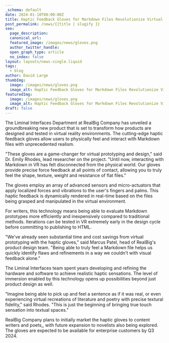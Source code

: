 ```yaml
---
_schema: default
date: 2024-01-18T00:00:00Z
title: Haptic Feedback Gloves for Markdown Files Revolutionize Virtual Prototyping
post_permalink: /news/{{title | slugify }}
seo:
  page_description:
  canonical_url:
  featured_image: /images/news/gloves.png
  author_twitter_handle:
  open_graph_type: article
  no_index: false
layout: layouts/news-single.liquid
tags:
  - blog
author: David Large
thumbImg:
  image: /images/news/gloves.png
  image_alt: Haptic Feedback Gloves for Markdown Files Revolutionize Virtual Prototyping
featuredImg:
  image: /images/news/gloves.png
  image_alt: Haptic Feedback Gloves for Markdown Files Revolutionize Virtual Prototyping
draft: false
---
```

The Liminal Interfaces Department at RealBig Company has unveiled a groundbreaking new product that is set to transform how products are designed and tested in virtual reality environments. The cutting-edge haptic feedback gloves allow users to physically feel and interact with Markdown files with unprecedented realism.

"These gloves are a game-changer for virtual prototyping and design," said Dr. Emily Rhodes, lead researcher on the project. "Until now, interacting with Markdown in VR has felt disconnected from the physical world. Our gloves provide precise force feedback at all points of contact, allowing you to truly feel the shape, texture, weight and resistance of flat files."

The gloves employ an array of advanced sensors and micro-actuators that apply localized forces and vibrations to the user's fingers and palms. This haptic feedback is dynamically rendered in real-time based on the files being grasped and manipulated in the virtual environment.

For writers, this technology means being able to evaluate Markdown prototypes more efficiently and inexpensively compared to traditional methods. Iterations can be tested in VR extremely early in the design cycle before committing to publishing to HTML.

"We've already seen substantial time and cost savings from virtual prototyping with the haptic gloves," said Marcus Patel, head of RealBig's product design team. "Being able to truly feel a Markdown file helps us quickly identify flaws and refinements in a way we couldn't with visual feedback alone."

The Liminal Interfaces team spent years developing and refining the hardware and software to achieve realistic haptic sensations. The level of immersion enabled by this technology opens up possibilities beyond just product design as well.

"Imagine being able to pick up and feel a sentence as if it was real, or even experiencing virtual recreations of literature and poetry with precise textural fidelity," said Rhodes. "This is just the beginning of bringing true touch sensation into textual spaces."

RealBig Company plans to initially market the haptic gloves to content writers and poets,, with future expansion to novelists also being explored. The gloves are expected to be available for enterprise customers by Q3 2024.